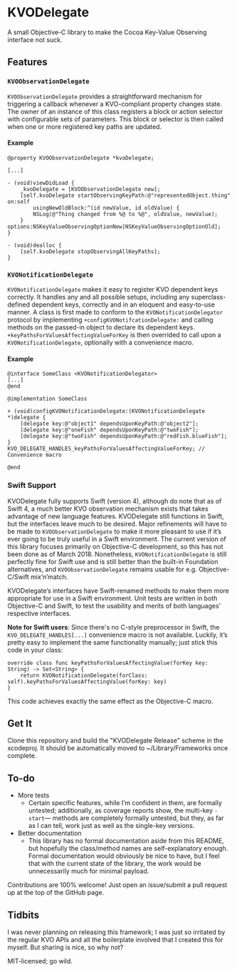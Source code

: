 # KVODelegate

A small Objective-C library to make the Cocoa Key-Value Observing interface not suck.

## Features

### `KVOObservationDelegate`

`KVOObservationDelegate` provides a straightforward mechanism for triggering a callback whenever a KVO-compliant property changes state. The owner of an instance of this class registers a block or action selector with configurable sets of parameters. This block or selector is then called when one or more registered key paths are updated.

#### Example

	@property KVOObservationDelegate *kvoDelegate;
	
	[...]
	
	- (void)viewDidLoad {
		_kvoDelegate = [KVOObservationDelegate new];
		[self.kvoDelegate startObservingKeyPath:@"representedObject.thing" on:self
			usingNewOldBlock:^(id newValue, id oldValue) {
			NSLog(@"Thing changed from %@ to %@", oldValue, newValue);
		} options:NSKeyValueObservingOptionNew|NSKeyValueObservingOptionOld];
	}
	
	- (void)dealloc {
		[self.kvoDelegate stopObservingAllKeyPaths];
	}

### `KVONotificationDelegate`

`KVONotificationDelegate` makes it easy to register KVO dependent keys correctly. It handles any and all possible setups, including any superclass-defined dependent keys, correctly and in an eloquent and easy-to-use manner. A class is first made to conform to the `KVONotificationDelegator` protocol by implementing `+configKVONotifcationDelegate:` and calling methods on the passed-in object to declare its dependent keys. `+keyPathsForValuesAffectingValueForKey` is then overrided to call upon a `KVONotificationDelegate`, optionally with a convenience macro.

#### Example

	@interface SomeClass <KVONotificationDelegator>
	[...]
	@end
	
	@implementation SomeClass
	
	+ (void)configKVONotificationDelegate:(KVONotificationDelegate *)delegate {
		[delegate key:@"object1" dependsUponKeyPath:@"object2"];
		[delegate key:@"oneFish" dependsUponKeyPath:@"twoFish"];
		[delegate key:@"twoFish" dependsUponKeyPath:@"redFish.blueFish"];
	}
	KVO_DELEGATE_HANDLES_keyPathsForValuesAffectingValueForKey; // Convenience macro
	
	@end

### Swift Support

KVODelegate fully supports Swift (version 4), although do note that as of Swift 4, a much better KVO observation mechanism exists that takes advantage of new language features. KVODelegate still functions in Swift, but the interfaces leave much to be desired. Major refinements will have to be made to `KVOObservationDelegate` to make it more pleasant to use if it’s ever going to be truly useful in a Swift environment. The current version of this library focuses primarily on Objective-C development, so this has not been done as of March 2018. Nonetheless, `KVONotificationDelegate` is still perfectly fine for Swift use and is still better than the built-in Foundation alternatives, and `KVOObservationDelegate` remains usable for e.g. Objective-C/Swift mix‘n’match.

KVODelegate’s interfaces have Swift-renamed methods to make them more appropriate for use in a Swift environment. Unit tests are written in both Objective-C and Swift, to test the usability and merits of both languages’ respective interfaces.

**Note for Swift users**: Since there's no C-style preprocessor in Swift, the `KVO_DELEGATE_HANDLES[...]` convenience macro is not available. Luckily, it’s pretty easy to implement the same functionality manually; just stick this code in your class:

	override class func keyPathsForValuesAffectingValue(forKey key: String) -> Set<String> {
	    return KVONotificationDelegate(forClass: self).keyPathsForValuesAffectingValue(forKey: key)
	}

This code achieves exactly the same effect as the Objective-C macro.

## Get It

Clone this repository and build the "KVODelegate Release" scheme in the xcodeproj. It should be automatically moved to ~/Library/Frameworks once complete.

## To-do

- More tests
    - Certain specific features, while I’m confident in them, are formally untested; additionally, as coverage reports show, the multi-key `-start`— methods are completely formally untested, but they, as far as I can tell, work just as well as the single-key versions.
- Better documentation
    - This library has no formal documentation aside from this README, but hopefully the class/method names are self-explanatory enough. Formal documentation would obviously be nice to have, but I feel that with the current state of the library, the work would be unnecessarily much for minimal payload.

Contributions are 100% welcome! Just open an issue/submit a pull request up at the top of the GitHub page.

## Tidbits

I was never planning on releasing this framework; I was just so irritated by the regular KVO APIs and all the boilerplate involved that I created this for myself. But sharing is nice, so why not?

MIT-licensed; go wild.